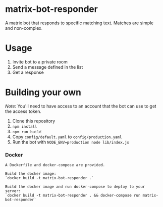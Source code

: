 # matrix-bot-responder

A matrix bot that responds to specific matching text. Matches are simple and non-complex.

# Usage

1. Invite bot to a private room
2. Send a message defined in the list
3. Get a response

# Building your own

*Note*: You'll need to have access to an account that the bot can use to get the access token.

1. Clone this repository
2. `npm install`
3. `npm run build`
4. Copy `config/default.yaml` to `config/production.yaml`
5. Run the bot with `NODE_ENV=production node lib/index.js`

### Docker

```
A Dockerfile and docker-compose are provided.

Build the docker image:
`docker build -t matrix-bot-responder .`

Build the docker image and run docker-compose to deploy to your server:
`docker build -t matrix-bot-responder . && docker-compose run matrix-bot-responder`
```
